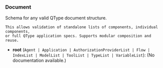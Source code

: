 ### Document

Schema for any valid QType document structure.

    This allows validation of standalone lists of components, individual components,
    or full QType application specs. Supports modular composition and reuse.
    

- **root** (`Agent | Application | AuthorizationProviderList | Flow | IndexList | ModelList | ToolList | TypeList | VariableList`): (No documentation available.)
